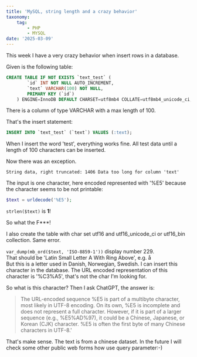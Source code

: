 ```yaml
---
title: 'MySQL, string length and a crazy behavior'
taxonomy:
    tag:
        - PHP
        - MYSQL
date: '2025-03-09'
---
```


This week I have a very crazy behavior when insert rows in a database.

Given is the following table:

```sql
CREATE TABLE IF NOT EXISTS `text_test` (
        `id` INT NOT NULL AUTO_INCREMENT,
        `text` VARCHAR(100) NOT NULL,
        PRIMARY KEY (`id`)
    ) ENGINE=InnoDB DEFAULT CHARSET=utf8mb4 COLLATE=utf8mb4_unicode_ci;
```

There is a column of type VARCHAR with a max length of 100.

That's the insert statement:

```sql
INSERT INTO `text_test` (`text`) VALUES (:text);
```

When I insert the word 'test', everything works fine.
All test data until a length of 100 characters can be inserted.

Now there was an exception.

```String data, right truncated: 1406 Data too long for column 'text'```

The input is one character, here encoded represented with '%E5' because the character seems to be not printable:

```php
$text = urldecode('%E5');
```

```strlen($text)``` is **1**!

So what the F***!

I also create the table with char set utf16 and utf16_unicode_ci or utf16_bin collection.
Same error.

```var_dump(mb_ord($text, 'ISO-8859-1'))``` display number 229.    
That should be 'Latin Small Letter A With Ring Above', e.g. &aring;    
But this is a letter used in Danish, Norwegian, Swedish. I can insert this character in the database.
The URL encoded representation of this character is '%C3%A5', that's not the char I'm looking for.

So what is this character?
Then I ask ChatGPT, the answer is: 

> The URL-encoded sequence %E5 is part of a multibyte character, most likely in UTF-8 encoding. On its own, %E5 is incomplete and does not represent a full character.
>However, if it is part of a larger sequence (e.g., %E5%AD%97), it could be a Chinese, Japanese, or Korean (CJK) character. %E5 is often the first byte of many Chinese characters in UTF-8.'

That's make sense. The text is from a chinese dataset.
In the future I will check some other public web forms how use query parameter:-)
